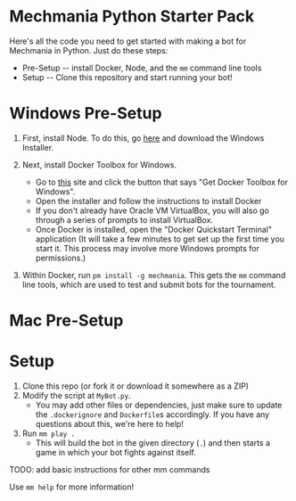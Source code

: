 # Mechmania Python Starter Pack

Here's all the code you need to get started with making a bot for Mechmania in Python. Just do these steps:

* Pre-Setup -- install Docker, Node, and the `mm` command line tools
* Setup -- Clone this repository and start running your bot!

# Windows Pre-Setup

1. First, install Node. To do this, go [here](https://nodejs.org/en/download/) and download the Windows Installer.

2. Next, install Docker Toolbox for Windows.
   * Go to [this](https://docs.docker.com/toolbox/toolbox_install_windows/) site and click the button that says "Get Docker Toolbox for Windows".
   * Open the installer and follow the instructions to install Docker
   * If you don't already have Oracle VM VirtualBox, you will also go through a series of prompts to install VirtualBox.
   * Once Docker is installed, open the "Docker Quickstart Terminal" application (It will take a few minutes to get set up the first time you start it.  This process may involve more Windows prompts for permissions.)
3. Within Docker, run `pm install -g mechmania`.  This gets the `mm` command line tools, which are used to test and submit bots for the tournament.

# Mac Pre-Setup


# Setup

1. Clone this repo (or fork it or download it somewhere as a ZIP)
2. Modify the script at `MyBot.py`.
    * You may add other files or dependencies, just make sure to update the `.dockerignore` and `Dockerfile`s accordingly. If you have any questions about this, we're here to help!
3. Run `mm play .`
    * This will build the bot in the given directory (`.`) and then starts a game in which your bot fights against itself.

TODO: add basic instructions for other mm commands

Use `mm help` for more information!
